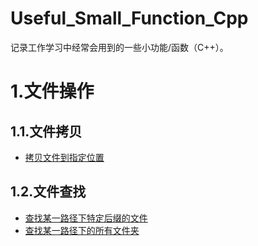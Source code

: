 # Useful_Small_Function_Cpp

记录工作学习中经常会用到的一些小功能/函数（C++）。

# 1.文件操作

## 1.1.文件拷贝

 * [拷贝文件到指定位置](https://github.com/x-jeff/Useful_Small_Function_Cpp/blob/master/file_operation/file_copy/copy_file_to_a_specific_path.cpp)

## 1.2.文件查找

 * [查找某一路径下特定后缀的文件](https://github.com/x-jeff/Useful_Small_Function_Cpp/blob/master/file_operation/file_search/find_files_with_a_specific_suffix.cpp)
 * [查找某一路径下的所有文件夹](https://github.com/x-jeff/Useful_Small_Function_Cpp/blob/master/file_operation/file_search/find_all_folders_in_a_specific_path.cpp)